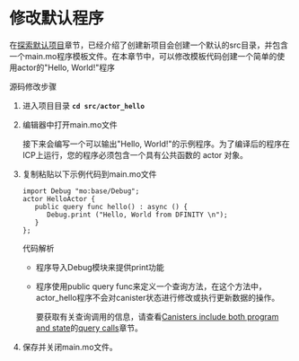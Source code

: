 # 修改默认程序

在[探索默认项目](https://github.com/chengshuzhi/DfinityTutorials/tree/67efaf95e3f292cfe2fc958ffec63d10ccf7a6f9/si-.-jiao-cheng/1.-tan-suo-mo-ren-xiang-mu)章节，已经介绍了创建新项目会创建一个默认的src目录，并包含一个main.mo程序模板文件。在本章节中，可以修改模板代码创建一个简单的使用actor的"Hello, World!"程序

源码修改步骤

1. 进入项目目录 **`cd src/actor_hello`**
2. 编辑器中打开main.mo文件

   接下来会编写一个可以输出"Hello, World!"的示例程序。为了编译后的程序在ICP上运行，您的程序必须包含一个具有公共函数的 actor 对象。

3. 复制粘贴以下示例代码到main.mo文件  


   ```text
   import Debug "mo:base/Debug";
   actor HelloActor {
      public query func hello() : async () {
         Debug.print ("Hello, World from DFINITY \n");
      }
   };
   ```

   代码解析

   * 程序导入Debug模块来提供print功能
   * 程序使用public query func来定义一个查询方法，在这个方法中，actor\_hello程序不会对canister状态进行修改或执行更新数据的操作。

        要获取有关查询调用的信息，请查看[Canisters include both program and state](../../er-ji-ben-gai-nian/4.canister-cheng-xu-guan-he-dai-ma.md)的[query calls](../../er-ji-ben-gai-nian/4.canister-cheng-xu-guan-he-dai-ma.md)章节。

4. 保存并关闭main.mo文件。



